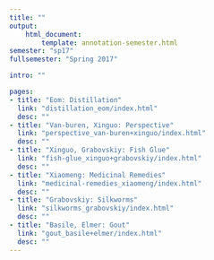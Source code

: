 ```yaml
---
title: ""
output:
    html_document:
        template: annotation-semester.html
semester: "sp17"
fullsemester: "Spring 2017"

intro: ""

pages:
- title: "Eom: Distillation"
  link: "distillation_eom/index.html"
  desc: ""
- title: "Van-buren, Xinguo: Perspective"
  link: "perspective_van-buren+xinguo/index.html"
  desc: ""
- title: "Xinguo, Grabovskiy: Fish Glue"
  link: "fish-glue_xinguo+grabovskiy/index.html"
  desc: ""
- title: "Xiaomeng: Medicinal Remedies"
  link: "medicinal-remedies_xiaomeng/index.html"
  desc: ""
- title: "Grabovskiy: Silkworms"
  link: "silkworms_grabovskiy/index.html"
  desc: ""
- title: "Basile, Elmer: Gout"
  link: "gout_basile+elmer/index.html"
  desc: ""
---
```

